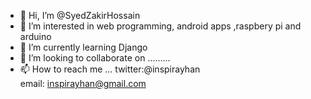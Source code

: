 - 👋 Hi, I’m @SyedZakirHossain
- 👀 I’m interested in web programming, android apps ,raspbery pi and arduino
- 🌱 I’m currently learning Django
- 💞️ I’m looking to collaborate on .........
- 📫 How to reach me ...
                         twitter:@inspirayhan  
                         email: inspirayhan@gmail.com 

<!---
SyedZakirHossain/SyedZakirHossain is a ✨ special ✨ repository because its `README.md` (this file) appears on your GitHub profile.
You can click the Preview link to take a look at your changes.
--->
